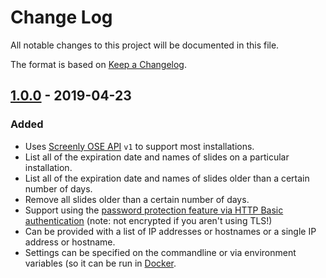 # Change Log
All notable changes to this project will be documented in this file.

The format is based on [Keep a Changelog](http://keepachangelog.com/).

## [1.0.0] - 2019-04-23
### Added
- Uses [Screenly OSE API](http://ose.demo.screenlyapp.com/api/docs/) `v1` to support most installations.
- List all of the expiration date and names of slides on a particular installation.
- List all of the expiration date and names of slides older than a certain number of days.
- Remove all slides older than a certain number of days.
- Support using the [password protection feature via HTTP Basic authentication](https://github.com/Screenly/screenly-ose/blob/master/docs/http-basic-authentication.md) (note: not encrypted if you aren't using TLS!)
- Can be provided with a list of IP addresses or hostnames or a single IP address or hostname.
- Settings can be specified on the commandline or via environment variables (so it can be run in [Docker](https://docker.com/).

[1.0.0]: https://github.com/mcld/greatreadingadventure/tree/v1.0.0
